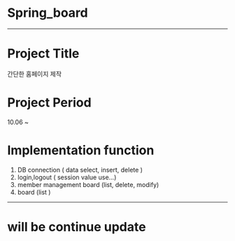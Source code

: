 # Spring_board
------------------------------------------
# Project Title
간단한 홈페이지 제작  

# Project Period
10.06 ~

# Implementation function
1. DB connection ( data select, insert, delete )
2. login,logout ( session value use...)
3. member management board (list, delete, modify)
4. board (list )
---------------------------------
# will be continue update
